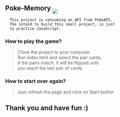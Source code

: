 ## Poke-Memory <img src="https://raw.githubusercontent.com/PokeAPI/sprites/master/sprites/items/poke-ball.png" style="position: relative; top: 10px"/>

```
  This project is consuming an API from PokeAPI.
  The intend to build this small project, is just
  to practice JavaScript.
```

### How to play the game?

> Clone the project to your computer.
> <br />Run index.html and select the pair cards,
> <br />if the pairs match, it will be flipped until
> <br />you reach the last pair of cards.

### How to start over again?

> Just refresh the page and click on Start button

## Thank you and have fun :)